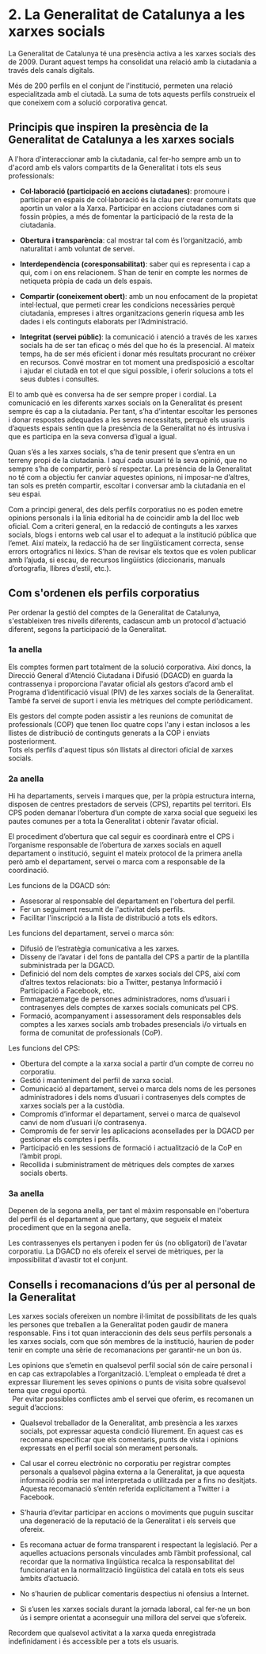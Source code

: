  
# 2. La Generalitat de Catalunya a les xarxes socials

La Generalitat de Catalunya té una presència activa a les xarxes socials des de 2009. Durant aquest temps ha  consolidat una relació  amb la ciutadania a través dels canals digitals.  

Més de 200 perfils en el conjunt de l'institució, permeten una relació especialitzada amb el ciutadà. La suma de tots aquests perfils construeix el que coneixem com a solució corporativa gencat.  

## Principis que inspiren la presència de la Generalitat de Catalunya a les xarxes socials

A l'hora d'interaccionar amb la ciutadania, cal fer-ho sempre amb un to d'acord amb els valors compartits de la Generalitat i tots els seus professionals:
 
- **Col·laboració (participació en accions ciutadanes)**: promoure i participar en espais de col·laboració és la clau per crear comunitats que aportin un valor a la Xarxa. Participar en accions ciutadanes com si fossin pròpies, a més de fomentar la participació de la resta de la ciutadania.  
- **Obertura i transparència**: cal mostrar tal com és l’organització, amb naturalitat i amb voluntat de servei.   

- **Interdependència (coresponsabilitat)**: saber qui es representa i cap a qui, com i on ens relacionem. S’han de tenir en compte les normes de netiqueta pròpia de cada un dels espais.   

- **Compartir (coneixement obert)**: amb un nou enfocament de la propietat intel·lectual, que permeti crear les condicions necessàries perquè ciutadania, empreses i altres organitzacions generin riquesa amb les dades i els continguts elaborats per l’Administració.  

- **Integritat (servei públic)**: la comunicació i atenció a través de les xarxes socials ha de ser tan eficaç o més del que ho és la presencial. Al mateix temps, ha de ser més eficient i donar més resultats procurant no créixer en recursos. Convé mostrar en tot moment una predisposició a escoltar i ajudar el ciutadà en tot el que sigui possible, i oferir solucions a tots el seus dubtes i consultes.  

El to amb què es conversa ha de ser sempre proper i cordial. La comunicació en les diferents xarxes socials on la Generalitat és present sempre és cap a la ciutadania. Per tant, s’ha d’intentar escoltar les persones i donar respostes adequades a les seves necessitats, perquè els usuaris d’aquests espais sentin que la presència de la Generalitat no és intrusiva i que es participa en la seva conversa d’igual a igual.  

Quan s’és a les xarxes socials, s’ha de tenir present que s’entra en un terreny propi de la ciutadania. I aquí cada usuari té la seva opinió, que no sempre s’ha de compartir, però sí respectar. La presència de la Generalitat no té com a objectiu fer canviar aquestes opinions, ni imposar-ne d’altres, tan sols es pretén compartir, escoltar i conversar amb la ciutadania en el seu espai.  

Com a principi general, des dels perfils corporatius no es poden emetre opinions personals i la línia editorial ha de coincidir amb la del lloc web oficial. Com a criteri general, en la redacció de continguts a les xarxes socials, blogs i entorns web cal usar el to adequat a la institució pública que l’emet. Així mateix, la redacció ha de ser lingüísticament correcta, sense errors ortogràfics ni lèxics. S’han de revisar els textos que es volen publicar amb l’ajuda, si escau, de recursos lingüístics (diccionaris, manuals d’ortografia, llibres d’estil, etc.).  

## Com s'ordenen els perfils corporatius  

Per ordenar la gestió del comptes de la Generalitat de Catalunya, s'estableixen tres nivells diferents, cadascun amb un protocol d'actuació diferent, segons la participació de la Generalitat.    

### 1a anella

Els comptes formen part totalment de la solució corporativa. Així doncs, la Direcció General d'Atenció Ciutadana i Difusió (DGACD) en guarda la contrassenya i proporciona l'avatar oficial als gestors d’acord amb el Programa d’identificació visual (PIV) de les xarxes socials de la Generalitat. També fa servei de suport i envia les mètriques del compte periòdicament.  

Els gestors del compte poden assistir a les reunions de comunitat de professionals (COP) que tenen lloc quatre cops l'any i estan inclosos a les llistes de distribució de continguts generats a la COP i enviats posteriorment.  
Tots els perfils d'aquest tipus són llistats al directori oficial de xarxes socials.      

### 2a anella

Hi ha departaments, serveis i marques que, per la pròpia estructura interna, disposen de centres prestadors de serveis (CPS), repartits pel territori. Els CPS poden demanar l’obertura d’un compte de xarxa social que segueixi les pautes comunes per a tota la Generalitat i obtenir l’avatar oficial.

El procediment d’obertura que cal seguir es coordinarà entre el CPS i l’organisme responsable de l’obertura de xarxes socials en aquell departament o institució, seguint el mateix protocol de la primera anella però amb el departament, servei o marca com a responsable de la coordinació.

Les funcions de la DGACD són:

- Assesorar al responsable del departament en l'obertura del perfil.  
- Fer un seguiment resumit de l'activitat dels perfils.  
- Facilitar l'inscripció a la llista de distribució a tots els editors.  

Les funcions del departament, servei o marca són:  

- Difusió de l’estratègia comunicativa a les xarxes.  
- Disseny de l’avatar i del fons de pantalla del CPS a partir de la plantilla subministrada per la DGACD.  
- Definició del nom dels comptes de xarxes socials del CPS, així com d’altres textos relacionats: bio a Twitter, pestanya Informació i Participació a Facebook, etc.  
- Emmagatzematge de persones administradores, noms d’usuari i contrasenyes dels comptes de xarxes socials comunicats pel CPS.  
- Formació, acompanyament i assessorament dels responsables dels comptes a les xarxes socials amb trobades presencials i/o virtuals en forma de comunitat de professionals (CoP).  

Les funcions del CPS:

- Obertura del compte a la xarxa social a partir d’un compte de correu no corporatiu.  
- Gestió i manteniment del perfil de xarxa social.  
- Comunicació al departament, servei o marca dels noms de les persones administradores i dels noms d’usuari i contrasenyes dels comptes de xarxes socials per a la custòdia.  
- Compromís d’informar el departament, servei o marca de qualsevol canvi de nom d’usuari i/o contrasenya.  
- Compromís de fer servir les aplicacions aconsellades per la DGACD per gestionar els comptes i perfils.  
- Participació en les sessions de formació i actualització de la CoP en l’àmbit propi.  
- Recollida i subministrament de mètriques dels comptes de xarxes socials oberts.  
 

### 3a anella

Depenen de la segona anella, per tant el màxim responsable en l'obertura del perfil és el departament al que pertany, que segueix el mateix procediment que en la segona anella. 

Les contrassenyes els pertanyen i poden fer ús (no obligatori) de l'avatar corporatiu. La DGACD no els ofereix el servei de mètriques, per la impossibilitat d'avastir tot el conjunt.  

## Consells i recomanacions d’ús per al personal de la Generalitat

Les xarxes socials ofereixen un nombre il·limitat de possibilitats de les quals les persones que treballen a la Generalitat poden gaudir de manera responsable. Fins i tot quan interaccionin des dels seus perfils personals a les xarxes socials, com que són membres de la institució, haurien de poder tenir en compte una sèrie de recomanacions per garantir-ne un bon ús.  

Les opinions que s’emetin en qualsevol perfil social són de caire personal i en cap cas extrapolables a l’organització. L’empleat o empleada té dret a expressar lliurement les seves opinions o punts de visita sobre qualsevol tema que cregui oportú.  
 
Per evitar possibles conflictes amb el servei que oferim, es recomanen un seguit d’accions:  

- Qualsevol treballador de la Generalitat, amb presència a les xarxes socials, pot expressar aquesta condició lliurement. En aquest cas es recomana especificar que els comentaris, punts de vista i opinions expressats en el perfil social són merament personals.  

- Cal usar el correu electrònic no corporatiu per registrar comptes personals a qualsevol pàgina externa a la Generalitat, ja que aquesta informació podria ser mal interpretada o utilitzada per a fins no desitjats. Aquesta recomanació s’entén referida explícitament a Twitter i a Facebook.  

- S’hauria d’evitar participar en accions o moviments que puguin suscitar una degeneració de la reputació de la Generalitat i els serveis que ofereix.  

- Es recomana actuar de forma transparent i respectant la legislació. Per a aquelles actuacions personals vinculades amb l’àmbit professional, cal recordar que la normativa lingüística recalca la responsabilitat del funcionariat en la normalització lingüística del català en tots els seus àmbits d’actuació.  

- No s’haurien de publicar comentaris despectius ni ofensius a Internet.  

- Si s’usen les xarxes socials durant la jornada laboral, cal fer-ne un bon ús i sempre orientat a aconseguir una millora del servei que s’ofereix.  

Recordem que qualsevol activitat a la xarxa queda enregistrada indefinidament i és accessible per a tots els usuaris.

